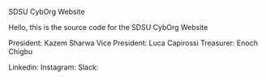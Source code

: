 SDSU CybOrg Website

Hello, this is the source code for the SDSU CybOrg Website

President: Kazem Sharwa
Vice President: Luca Capirossi
Treasurer: Enoch Chigbu

Linkedin:
Instagram:
Slack:
